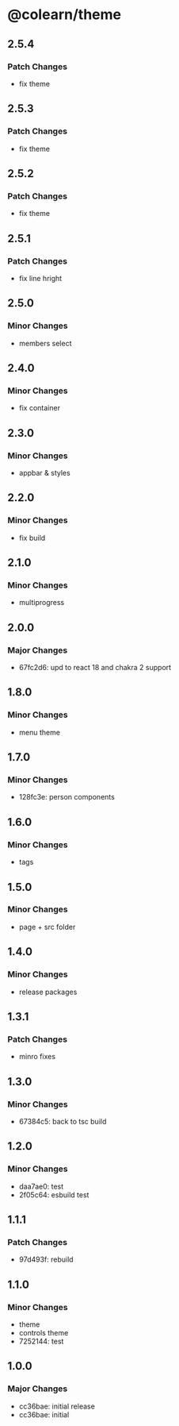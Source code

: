 # @colearn/theme

## 2.5.4

### Patch Changes

- fix theme

## 2.5.3

### Patch Changes

- fix theme

## 2.5.2

### Patch Changes

- fix theme

## 2.5.1

### Patch Changes

- fix line hright

## 2.5.0

### Minor Changes

- members select

## 2.4.0

### Minor Changes

- fix container

## 2.3.0

### Minor Changes

- appbar & styles

## 2.2.0

### Minor Changes

- fix build

## 2.1.0

### Minor Changes

- multiprogress

## 2.0.0

### Major Changes

- 67fc2d6: upd to react 18 and chakra 2 support

## 1.8.0

### Minor Changes

- menu theme

## 1.7.0

### Minor Changes

- 128fc3e: person components

## 1.6.0

### Minor Changes

- tags

## 1.5.0

### Minor Changes

- page + src folder

## 1.4.0

### Minor Changes

- release packages

## 1.3.1

### Patch Changes

- minro fixes

## 1.3.0

### Minor Changes

- 67384c5: back to tsc build

## 1.2.0

### Minor Changes

- daa7ae0: test
- 2f05c64: esbuild test

## 1.1.1

### Patch Changes

- 97d493f: rebuild

## 1.1.0

### Minor Changes

- theme
- controls theme
- 7252144: test

## 1.0.0

### Major Changes

- cc36bae: initial release
- cc36bae: initial
